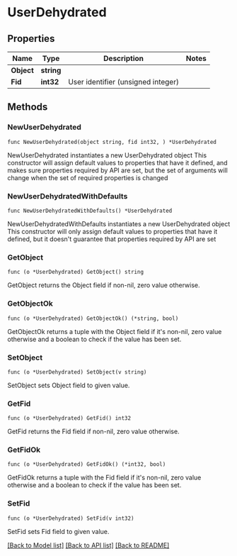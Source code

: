 # UserDehydrated

## Properties

Name | Type | Description | Notes
------------ | ------------- | ------------- | -------------
**Object** | **string** |  | 
**Fid** | **int32** | User identifier (unsigned integer) | 

## Methods

### NewUserDehydrated

`func NewUserDehydrated(object string, fid int32, ) *UserDehydrated`

NewUserDehydrated instantiates a new UserDehydrated object
This constructor will assign default values to properties that have it defined,
and makes sure properties required by API are set, but the set of arguments
will change when the set of required properties is changed

### NewUserDehydratedWithDefaults

`func NewUserDehydratedWithDefaults() *UserDehydrated`

NewUserDehydratedWithDefaults instantiates a new UserDehydrated object
This constructor will only assign default values to properties that have it defined,
but it doesn't guarantee that properties required by API are set

### GetObject

`func (o *UserDehydrated) GetObject() string`

GetObject returns the Object field if non-nil, zero value otherwise.

### GetObjectOk

`func (o *UserDehydrated) GetObjectOk() (*string, bool)`

GetObjectOk returns a tuple with the Object field if it's non-nil, zero value otherwise
and a boolean to check if the value has been set.

### SetObject

`func (o *UserDehydrated) SetObject(v string)`

SetObject sets Object field to given value.


### GetFid

`func (o *UserDehydrated) GetFid() int32`

GetFid returns the Fid field if non-nil, zero value otherwise.

### GetFidOk

`func (o *UserDehydrated) GetFidOk() (*int32, bool)`

GetFidOk returns a tuple with the Fid field if it's non-nil, zero value otherwise
and a boolean to check if the value has been set.

### SetFid

`func (o *UserDehydrated) SetFid(v int32)`

SetFid sets Fid field to given value.



[[Back to Model list]](../README.md#documentation-for-models) [[Back to API list]](../README.md#documentation-for-api-endpoints) [[Back to README]](../README.md)


